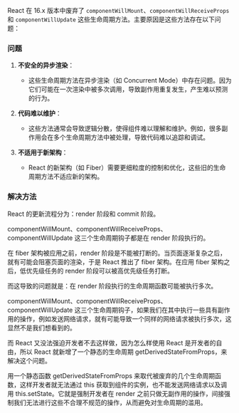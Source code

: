 React 在 16.x 版本中废弃了 `componentWillMount`、`componentWillReceiveProps` 和 `componentWillUpdate` 这些生命周期方法。主要原因是这些方法存在以下问题：

### 问题

1. **不安全的异步渲染**：
   - 这些生命周期方法在异步渲染（如 Concurrent Mode）中存在问题。因为它们可能在一次渲染中被多次调用，导致副作用重复发生，产生难以预测的行为。
  
2. **代码难以维护**：
   - 这些方法通常会导致逻辑分散，使得组件难以理解和维护。例如，很多副作用会在多个生命周期方法中被处理，导致代码难以追踪和调试。

3. **不适用于新架构**：
   - React 的新架构（如 Fiber）需要更细粒度的控制和优化，这些旧的生命周期方法不适应新的架构。

### 解决方法

React 的更新流程分为：render 阶段和 commit 阶段。

componentWillMount、componentWillReceiveProps、componentWillUpdate 这三个生命周期钩子都是在 render 阶段执行的。

在 fiber 架构被应用之前，render 阶段是不能被打断的。当页面逐渐复杂之后，就有可能会阻塞页面的渲染，于是 React 推出了 fiber 架构。在应用 fiber 架构之后，低优先级任务的 render 阶段可以被高优先级任务打断。

而这导致的问题就是：在 render 阶段执行的生命周期函数可能被执行多次。

componentWillMount、componentWillReceiveProps、componentWillUpdate 这三个生命周期钩子，如果我们在其中执行一些具有副作用的操作，例如发送网络请求，就有可能导致一个同样的网络请求被执行多次，这显然不是我们想看到的。

而 React 又没法强迫开发者不去这样做，因为怎么样使用 React 是开发者的自由，所以 React 就新增了一个静态的生命周期 getDerivedStateFromProps，来解决这个问题。

用一个静态函数 getDerivedStateFromProps 来取代被废弃的几个生命周期函数，这样开发者就无法通过 this 获取到组件的实例，也不能发送网络请求以及调用 this.setState。它就是强制开发者在 render 之前只做无副作用的操作，间接强制我们无法进行这些不合理不规范的操作，从而避免对生命周期的滥用。
